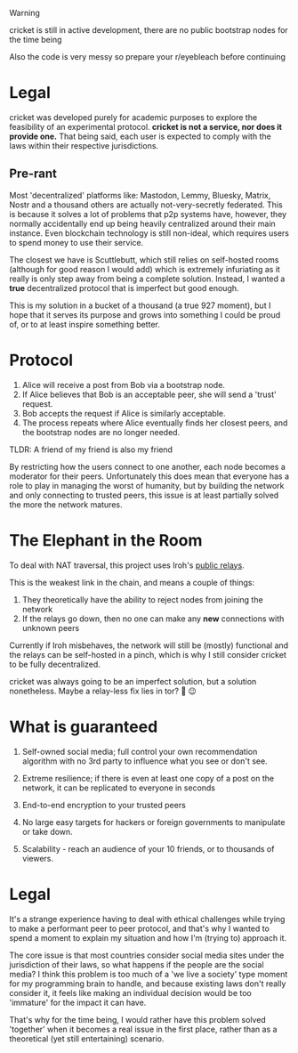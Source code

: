 > [!WARNING]  
> cricket is still in active development, there are no public bootstrap nodes for the time being
>
> Also the code is very messy so prepare your r/eyebleach before continuing

# Legal

cricket was developed purely for academic purposes to explore the feasibility of an experimental protocol. **cricket is not a service, nor does it provide one.** That being said, each user is expected to comply with the laws within their respective jurisdictions.

## Pre-rant

Most 'decentralized' platforms like: Mastodon, Lemmy, Bluesky, Matrix, Nostr and a thousand others are actually not-very-secretly federated. This is because it solves a lot of problems that p2p systems have, however, they normally accidentally end up being heavily centralized around their main instance. Even blockchain technology is still non-ideal, which requires users to spend money to use their service.

The closest we have is Scuttlebutt, which still relies on self-hosted rooms (although for good reason I would add) which is extremely infuriating as it really is only step away from being a complete solution. Instead, I wanted a **true** decentralized protocol that is imperfect but good enough. 

This is my solution in a bucket of a thousand (a true 927 moment), but I hope that it serves its purpose and grows into something I could be proud of, or to at least inspire something better.

# Protocol

1. Alice will receive a post from Bob via a bootstrap node.
2. If Alice believes that Bob is an acceptable peer, she will send a 'trust' request.
3. Bob accepts the request if Alice is similarly acceptable. 
4. The process repeats where Alice eventually finds her closest peers, and the bootstrap nodes are no longer needed.

TLDR: A friend of my friend is also my friend

By restricting how the users connect to one another, each node becomes a moderator for their peers. Unfortunately this does mean that everyone has a role to play in managing the worst of humanity, but by building the network and only connecting to trusted peers, this issue is at least partially solved the more the network matures. 

# The Elephant in the Room

To deal with NAT traversal, this project uses Iroh's [public relays](https://www.iroh.computer/docs/concepts/relay).

This is the weakest link in the chain, and means a couple of things:
1. They theoretically have the ability to reject nodes from joining the network
2. If the relays go down, then no one can make any **new** connections with unknown peers

Currently if Iroh misbehaves, the network will still be (mostly) functional and the relays can be self-hosted in a pinch, which is why I still consider cricket to be fully decentralized. 

cricket was always going to be an imperfect solution, but a solution nonetheless. Maybe a relay-less fix lies in tor? 🤔 😉



# What is guaranteed

1. Self-owned social media; full control your own recommendation algorithm with no 3rd party to influence what you see or don't see.

2. Extreme resilience; if there is even at least one copy of a post on the network, it can be replicated to everyone in seconds

3. End-to-end encryption to your trusted peers

4. No large easy targets for hackers or foreign governments to manipulate or take down.

5. Scalability - reach an audience of your 10 friends, or to thousands of viewers.

# Legal

It's a strange experience having to deal with ethical challenges while trying to make a performant peer to peer protocol, and that's why I wanted to spend a moment to explain my situation and how I'm (trying to) approach it.

The core issue is that most countries consider social media sites under the jurisdiction of their laws, so what happens if the people are the social media? I think this problem is too much of a 'we live a society' type moment for my programming brain to handle, and because existing laws don't really consider it, it feels like making an individual decision would be too 'immature' for the impact it can have.

That's why for the time being, I would rather have this problem solved 'together' when it becomes a real issue in the first place, rather than as a theoretical (yet still entertaining) scenario.




